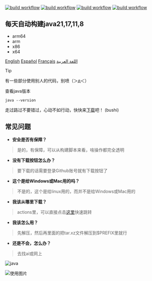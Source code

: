 [![build workflow](https://github.com/9gwk/java/actions/workflows/main.yml/badge.svg)](https://github.com/9gwk/java/actions/workflows/main.yml)
[![build workflow](https://github.com/9gwk/java/actions/workflows/java17.yml/badge.svg)](https://github.com/9gwk/java/actions/workflows/java17.yml)
[![build workflow](https://github.com/9gwk/java/actions/workflows/java11.yml/badge.svg)](https://github.com/9gwk/java/actions/workflows/java11.yml)
[![build workflow](https://github.com/9gwk/java/actions/workflows/java8.yml/badge.svg)](https://github.com/9gwk/java/actions/workflows/java8.yml)
## 每天自动构建java21,17,11,8
- arm64
- arm
- x86
- x64

[English](https://github.com/9gwk/java/blob/main/README-EN.md) [Español](https://github.com/9gwk/java/blob/main/README-ES.md) [Français](https://github.com/9gwk/java/blob/main/README-FR.md) [اللغة العربية](https://github.com/9gwk/java/blob/main/README-AR.md)
> [!TIP]
> 有一些部分使用别人的代码，别喷（＞д＜）

查看java版本
```shell
java --version
```

走过路过不要错过，心动不如行动，快快来[下载](https://github.com/9gwk/java/actions)吧！ (bushi)

## 常见问题

- **安全是否有保障？**

> 是的，有保障，可以从构建脚本来看，啥操作都完全透明

- **没有下载按钮怎么办？**

> 要下载的话需要登录Github账号就有下载按钮了

- **这个是给Windows或Mac用的吗？**

> 不是的，这个是给linux用的，而并不是给Windows或Mac用的

- **我该从哪里下载？**

> actions里，可以直接点击[这里](https://github.com/9gwk/java/actions)快速跳转

- **我该怎么用？**

> 先解压，然后再里面的把tar.xz文件解压到$PREFIX里就行

- **还是不会，怎么办？**

> 去找ai或网上

![java](https://archive.biliimg.com/bfs/archive/428cf21229de58009fa8b81edac6f0066ac6552e.jpg)

![使用图片](https://archive.biliimg.com/bfs/archive/7179bf01b6906116b29d90db6c27c5288ce6c954.jpg)
